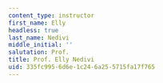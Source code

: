 ```yaml
---
content_type: instructor
first_name: Elly
headless: true
last_name: Nedivi
middle_initial: ''
salutation: Prof.
title: Prof. Elly Nedivi
uid: 335fc995-6d6e-1c24-6a25-5715fa17f765
---
```

